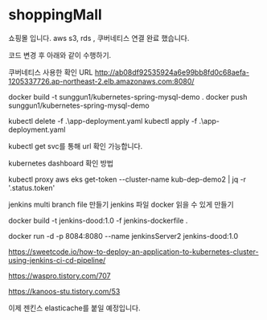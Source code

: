 # shoppingMall

쇼핑몰 입니다. 
aws s3, rds , 쿠버네티스 연결 완료 했습니다.

코드 변경 후 아래와 같이 수행하기.

쿠버네티스 사용한 확인 URL
http://ab08df92535924a6e99bb8fd0c68aefa-1205337726.ap-northeast-2.elb.amazonaws.com:8080/

docker build -t sunggun1/kubernetes-spring-mysql-demo .
docker push sunggun1/kubernetes-spring-mysql-demo

kubectl delete -f .\app-deployment.yaml
kubectl apply -f .\app-deployment.yaml

kubectl get svc를 통해 url 확인 가능합니다.

kubernetes dashboard 확인 방법

kubectl proxy 
aws eks get-token --cluster-name kub-dep-demo2 | jq -r '.status.token'


jenkins multi branch file 만들기
jenkins 파일 docker 읽을 수 있게 만들기


docker build -t jenkins-dood:1.0 -f jenkins-dockerfile .


docker run -d -p 8084:8080 --name jenkinsServer2 jenkins-dood:1.0


https://sweetcode.io/how-to-deploy-an-application-to-kubernetes-cluster-using-jenkins-ci-cd-pipeline/


https://waspro.tistory.com/707

https://kanoos-stu.tistory.com/53

이제 젠킨스 elasticache를 붙일 예정입니다.
